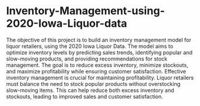 # Inventory-Management-using-2020-Iowa-Liquor-data
The objective of this project is to build an inventory management model for liquor retailers, using the 2020 Iowa Liquor Data. The model aims to optimize inventory levels by predicting sales trends, identifying popular and slow-moving products, and providing recommendations for stock management. The goal is to reduce excess inventory, minimize stockouts, and maximize profitability while ensuring customer satisfaction. Effective inventory management is crucial for maintaining profitability. Liquor retailers must balance the need to stock popular products without overstocking slow-moving items. This can help reduce both excess inventory and stockouts, leading to improved sales and customer satisfaction.
